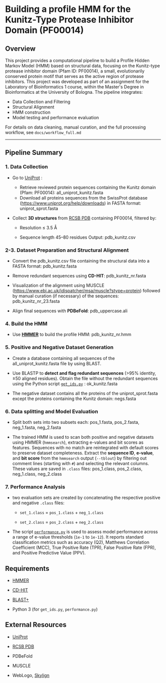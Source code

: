 
# Building a profile HMM for the Kunitz-Type Protease Inhibitor Domain (PF00014)

## Overview

This project provides a computational pipeline to build a Profile Hidden Markov Model (HMM) based on structural data, focusing on the Kunitz-type protease inhibitor domain (Pfam ID: PF00014), a small, evolutionarily conserved protein motif that serves as the active region of protease inhibitors. This project was developed as part of an assignment for the Laboratory of Bioinformatics 1 course, within the Master's Degree in Bioinformatics at the University of Bologna. 
The pipeline integrates:
- Data Collection and Filtering
- Structural Alignment
- HMM construction
- Model testing and performance evaluation

For details on data cleaning, manual curation, and the full processing workflow, see `docs/workflow_full.md`

---

## Pipeline Summary

### 1. **Data Collection**

- Go to [UniProt](https://www.uniprot.org/) :
	- Retrieve reviewed protein sequences containing the Kunitz domain (Pfam: PF00014): all_uniprot_kunitz.fasta
	- Download all proteins sequences from the SwissProt database (https://www.uniprot.org/help/downloads) in FASTA format: uniprot_sprot.fasta 
    
- Collect **3D structures** from [RCSB PDB](https://www.rcsb.org/) containing PF00014, filtered by:
    
    - Resolution ≤ 3.5 Å
        
    - Sequence length 45–80 residues
    Output: pdb_kunitz.csv

### 2-3. **Dataset Preparation and Structural Alignment**

- Convert the pdb_kunitz.csv file containing the structural data into a FASTA format: pdb_kunitz.fasta
    
- Remove redundant sequences using **CD-HIT**: pdb_kunitz_nr.fasta
    
- Visualization of the alignment using MUSCLE (https://www.ebi.ac.uk/jdispatcher/msa/muscle?stype=protein) followed by manual curation (if necessary) of the sequences: pdb_kunitz_nr_23.fasta
    
- Align final sequences with **PDBeFold**: pdb_uppercase.ali

### 4. **Build the HMM**

- Use [**HMMER**](http://hmmer.org/) to build the profile HMM: pdb_kunitz_nr.hmm

### 5. **Positive and Negative Dataset Generation**

- Create a database containing all sequences of the all_uniprot_kunitz.fasta file by using BLAST.
    
- Use BLASTP to **detect and flag redundant sequences** (>95% identity, ≥50 aligned residues). Obtain the file without the redundant sequences using the Python script [`get_ids.py`](get_ids.py) : ok_kunitz.fasta

- The negative dataset contains all the proteins of the uniprot_sprot.fasta except the proteins containing the Kunitz domain: negs.fasta

### 6. **Data splitting and Model Evaluation**

- Split both sets into two subsets each: pos_1.fasta, pos_2.fasta, neg_1.fasta, neg_2.fasta

- The trained HMM is used to scan both positive and negative datasets using HMMER (`hmmsearch`), extracting e-values and bit scores as features. Sequences with no match are reintegrated with default scores to preserve dataset completeness. Extract the **sequence ID**, **e-value**, and **bit score** from the `hmmsearch` output (`--tblout`) by filtering out comment lines (starting with `#`) and selecting the relevant columns. These values are saved in `.class` files: pos_1.class, pos_2.class, neg_1.class, neg_2.class

### 7. **Performance Analysis**

- two evaluation sets are created by concatenating the respective positive and negative `.class` files:

	- `set_1.class` = `pos_1.class` + `neg_1.class`
    
	- `set_2.class` = `pos_2.class` + `neg_2.class`

- The script [`performance.py`](performance.py) is used to assess model performance across a range of e-value thresholds (`1e-1` to `1e-12`). It reports standard classification metrics such as accuracy (Q2), Matthews Correlation Coefficient (MCC), True Positive Rate (TPR), False Positive Rate (FPR), and Positive Predictive Value (PPV).

## Requirements

- [HMMER](http://hmmer.org/)
    
- [CD-HIT](https://github.com/weizhongli/cdhit)
    
- [BLAST+](https://ftp.ncbi.nlm.nih.gov/blast/executables/blast+/LATEST/)
    
- Python 3 (for `get_ids.py`, `performance.py`)

## External Resources

- [UniProt](https://www.uniprot.org/)
    
- [RCSB PDB](https://www.rcsb.org/)
    
- PDBeFold
    
- MUSCLE
    
- WebLogo, [Skylign](https://skylign.org/)
